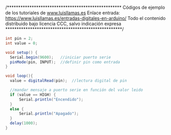 /***************************************************
Códigos de ejemplo de los tutoriales de www.luisllamas.es
Enlace entrada: https://www.luisllamas.es/entradas-digitales-en-arduino/
Todo el contenido distribuido bajo licencia CCC, salvo indicación expresa
****************************************************/

```csharp
int pin = 2;
int value = 0;

void setup() {
  Serial.begin(9600);   //iniciar puerto serie
  pinMode(pin, INPUT);  //definir pin como entrada
}

void loop(){
  value = digitalRead(pin);  //lectura digital de pin

  //mandar mensaje a puerto serie en función del valor leido
  if (value == HIGH) {
      Serial.println("Encendido");
  }
  else {
      Serial.println("Apagado");
  }
  delay(1000);
}
```